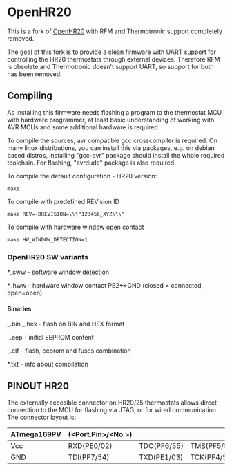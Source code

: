 # OpenHR20

This is a fork of [OpenHR20](https://github.com/OpenHR20/OpenHR20) with RFM and Thermotronic support completely removed.

The goal of this fork is to provide a clean firmware with UART support for controlling the HR20 thermostats through external devices. Therefore RFM is obsolete and Thermotronic doesn't support UART, so support for both has been removed.

## Compiling

As installing this firmware needs flashing a program to the thermostat MCU with hardware programmer, at least basic understanding of working with AVR MCUs and some additional hardware is required.

To compile the sources, avr compatible gcc crosscompiler is required. On many linux distributions, you can install this via packages, e.g. on debian based distros, installing "gcc-avr" package should install the whole required toolchain. For flashing, "avrdude" package is also required.

To compile the default configuration - HR20 version:

`make`

To compile with predefined REVision ID

`make REV=-DREVISION=\\\"123456_XYZ\\\"`

To compile with hardware window open contact

`make HW_WINDOW_DETECTION=1`

### OpenHR20 SW variants

\*\_sww - software window detection

\*\_hww - hardware window contact PE2<->GND (closed = connected, open=open)

#### Binaries

_.bin _.hex - flash on BIN and HEX format

\_.eep - initial EEPROM content

\_.elf - flash, eeprom and fuses combination

\*.txt - info about compilation

## PINOUT HR20

The externally accesible connector on HR20/25 thermostats allows direct connection to the MCU for flashing via JTAG, or for wired communication. The connector layout is:

| ATmega169PV | <Func>(<Port,Pin>/<No.>) |             |             |              |
| ----------- | ------------------------ | ----------- | ----------- | ------------ |
| Vcc         | RXD(PE0/02)              | TDO(PF6/55) | TMS(PF5/56) | /RST(PG5/20) |
| GND         | TDI(PF7/54)              | TXD(PE1/03) | TCK(PF4/57) | (PE2/04)     |
